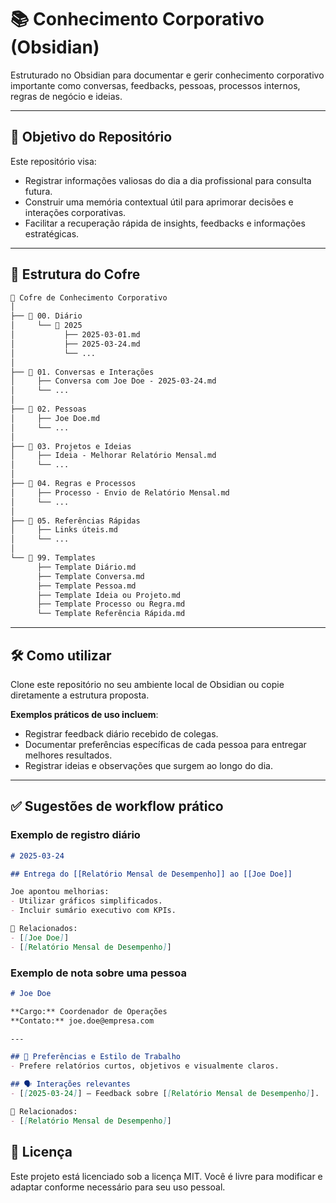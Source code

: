 # 📚 Conhecimento Corporativo (Obsidian)

Estruturado no Obsidian para documentar e gerir conhecimento corporativo importante como conversas, feedbacks, pessoas, processos internos, regras de negócio e ideias.

---

## 🚀 Objetivo do Repositório

Este repositório visa:

- Registrar informações valiosas do dia a dia profissional para consulta futura.
- Construir uma memória contextual útil para aprimorar decisões e interações corporativas.
- Facilitar a recuperação rápida de insights, feedbacks e informações estratégicas.

---

## 📂 Estrutura do Cofre

```markdown
📁 Cofre de Conhecimento Corporativo
│
├── 📁 00. Diário
│     └── 📁 2025
│           ├── 2025-03-01.md
│           ├── 2025-03-24.md
│           └── ...
│
├── 📁 01. Conversas e Interações
│     ├── Conversa com Joe Doe - 2025-03-24.md
│     └── ...
│
├── 📁 02. Pessoas
│     ├── Joe Doe.md
│     └── ...
│
├── 📁 03. Projetos e Ideias
│     ├── Ideia - Melhorar Relatório Mensal.md
│     └── ...
│
├── 📁 04. Regras e Processos
│     ├── Processo - Envio de Relatório Mensal.md
│     └── ...
│
├── 📁 05. Referências Rápidas
│     ├── Links úteis.md
│     └── ...
│
└── 📁 99. Templates
      ├── Template Diário.md
      ├── Template Conversa.md
      ├── Template Pessoa.md
      ├── Template Ideia ou Projeto.md
      ├── Template Processo ou Regra.md
      └── Template Referência Rápida.md
```
---

## 🛠️ Como utilizar

Clone este repositório no seu ambiente local de Obsidian ou copie diretamente a estrutura proposta.

**Exemplos práticos de uso incluem**:

- Registrar feedback diário recebido de colegas.
- Documentar preferências específicas de cada pessoa para entregar melhores resultados.
- Registrar ideias e observações que surgem ao longo do dia.

---

## ✅ Sugestões de workflow prático

### Exemplo de registro diário
```markdown
# 2025-03-24

## Entrega do [[Relatório Mensal de Desempenho]] ao [[Joe Doe]]

Joe apontou melhorias:
- Utilizar gráficos simplificados.
- Incluir sumário executivo com KPIs.

🔗 Relacionados:
- [[Joe Doe]]
- [[Relatório Mensal de Desempenho]]
```
### Exemplo de nota sobre uma pessoa
```markdown
# Joe Doe

**Cargo:** Coordenador de Operações  
**Contato:** joe.doe@empresa.com  

---

## 🎯 Preferências e Estilo de Trabalho
- Prefere relatórios curtos, objetivos e visualmente claros.

## 🗣️ Interações relevantes
- [[2025-03-24]] – Feedback sobre [[Relatório Mensal de Desempenho]].

🔗 Relacionados:
- [[Relatório Mensal de Desempenho]]
```
## 📜 Licença
Este projeto está licenciado sob a licença MIT. Você é livre para modificar e adaptar conforme necessário para seu uso pessoal.

